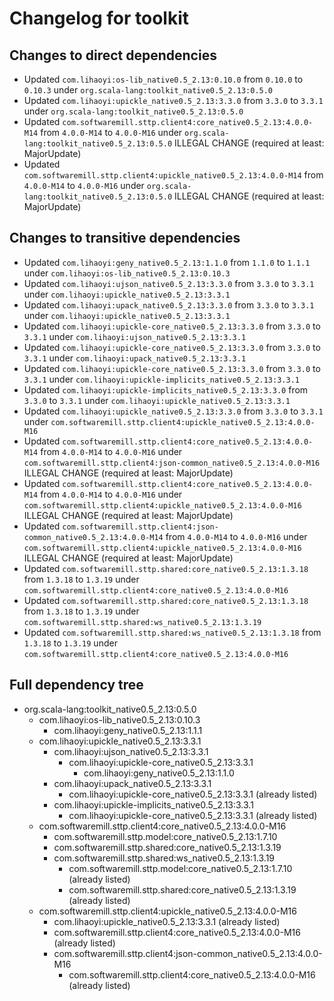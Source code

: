 # Changelog for toolkit

## Changes to direct dependencies
 - Updated `com.lihaoyi:os-lib_native0.5_2.13:0.10.0` from `0.10.0` to `0.10.3` under `org.scala-lang:toolkit_native0.5_2.13:0.5.0`
 - Updated `com.lihaoyi:upickle_native0.5_2.13:3.3.0` from `3.3.0` to `3.3.1` under `org.scala-lang:toolkit_native0.5_2.13:0.5.0`
 - Updated `com.softwaremill.sttp.client4:core_native0.5_2.13:4.0.0-M14` from `4.0.0-M14` to `4.0.0-M16` under `org.scala-lang:toolkit_native0.5_2.13:0.5.0` ILLEGAL CHANGE (required at least: MajorUpdate)
 - Updated `com.softwaremill.sttp.client4:upickle_native0.5_2.13:4.0.0-M14` from `4.0.0-M14` to `4.0.0-M16` under `org.scala-lang:toolkit_native0.5_2.13:0.5.0` ILLEGAL CHANGE (required at least: MajorUpdate)

## Changes to transitive dependencies
 - Updated `com.lihaoyi:geny_native0.5_2.13:1.1.0` from `1.1.0` to `1.1.1` under `com.lihaoyi:os-lib_native0.5_2.13:0.10.3`
 - Updated `com.lihaoyi:ujson_native0.5_2.13:3.3.0` from `3.3.0` to `3.3.1` under `com.lihaoyi:upickle_native0.5_2.13:3.3.1`
 - Updated `com.lihaoyi:upack_native0.5_2.13:3.3.0` from `3.3.0` to `3.3.1` under `com.lihaoyi:upickle_native0.5_2.13:3.3.1`
 - Updated `com.lihaoyi:upickle-core_native0.5_2.13:3.3.0` from `3.3.0` to `3.3.1` under `com.lihaoyi:ujson_native0.5_2.13:3.3.1`
 - Updated `com.lihaoyi:upickle-core_native0.5_2.13:3.3.0` from `3.3.0` to `3.3.1` under `com.lihaoyi:upack_native0.5_2.13:3.3.1`
 - Updated `com.lihaoyi:upickle-core_native0.5_2.13:3.3.0` from `3.3.0` to `3.3.1` under `com.lihaoyi:upickle-implicits_native0.5_2.13:3.3.1`
 - Updated `com.lihaoyi:upickle-implicits_native0.5_2.13:3.3.0` from `3.3.0` to `3.3.1` under `com.lihaoyi:upickle_native0.5_2.13:3.3.1`
 - Updated `com.lihaoyi:upickle_native0.5_2.13:3.3.0` from `3.3.0` to `3.3.1` under `com.softwaremill.sttp.client4:upickle_native0.5_2.13:4.0.0-M16`
 - Updated `com.softwaremill.sttp.client4:core_native0.5_2.13:4.0.0-M14` from `4.0.0-M14` to `4.0.0-M16` under `com.softwaremill.sttp.client4:json-common_native0.5_2.13:4.0.0-M16` ILLEGAL CHANGE (required at least: MajorUpdate)
 - Updated `com.softwaremill.sttp.client4:core_native0.5_2.13:4.0.0-M14` from `4.0.0-M14` to `4.0.0-M16` under `com.softwaremill.sttp.client4:upickle_native0.5_2.13:4.0.0-M16` ILLEGAL CHANGE (required at least: MajorUpdate)
 - Updated `com.softwaremill.sttp.client4:json-common_native0.5_2.13:4.0.0-M14` from `4.0.0-M14` to `4.0.0-M16` under `com.softwaremill.sttp.client4:upickle_native0.5_2.13:4.0.0-M16` ILLEGAL CHANGE (required at least: MajorUpdate)
 - Updated `com.softwaremill.sttp.shared:core_native0.5_2.13:1.3.18` from `1.3.18` to `1.3.19` under `com.softwaremill.sttp.client4:core_native0.5_2.13:4.0.0-M16`
 - Updated `com.softwaremill.sttp.shared:core_native0.5_2.13:1.3.18` from `1.3.18` to `1.3.19` under `com.softwaremill.sttp.shared:ws_native0.5_2.13:1.3.19`
 - Updated `com.softwaremill.sttp.shared:ws_native0.5_2.13:1.3.18` from `1.3.18` to `1.3.19` under `com.softwaremill.sttp.client4:core_native0.5_2.13:4.0.0-M16`

## Full dependency tree

 - org.scala-lang:toolkit_native0.5_2.13:0.5.0
   - com.lihaoyi:os-lib_native0.5_2.13:0.10.3
     - com.lihaoyi:geny_native0.5_2.13:1.1.1
   - com.lihaoyi:upickle_native0.5_2.13:3.3.1
     - com.lihaoyi:ujson_native0.5_2.13:3.3.1
       - com.lihaoyi:upickle-core_native0.5_2.13:3.3.1
         - com.lihaoyi:geny_native0.5_2.13:1.1.0
     - com.lihaoyi:upack_native0.5_2.13:3.3.1
       - com.lihaoyi:upickle-core_native0.5_2.13:3.3.1 (already listed)
     - com.lihaoyi:upickle-implicits_native0.5_2.13:3.3.1
       - com.lihaoyi:upickle-core_native0.5_2.13:3.3.1 (already listed)
   - com.softwaremill.sttp.client4:core_native0.5_2.13:4.0.0-M16
     - com.softwaremill.sttp.model:core_native0.5_2.13:1.7.10
     - com.softwaremill.sttp.shared:core_native0.5_2.13:1.3.19
     - com.softwaremill.sttp.shared:ws_native0.5_2.13:1.3.19
       - com.softwaremill.sttp.model:core_native0.5_2.13:1.7.10 (already listed)
       - com.softwaremill.sttp.shared:core_native0.5_2.13:1.3.19 (already listed)
   - com.softwaremill.sttp.client4:upickle_native0.5_2.13:4.0.0-M16
     - com.lihaoyi:upickle_native0.5_2.13:3.3.1 (already listed)
     - com.softwaremill.sttp.client4:core_native0.5_2.13:4.0.0-M16 (already listed)
     - com.softwaremill.sttp.client4:json-common_native0.5_2.13:4.0.0-M16
       - com.softwaremill.sttp.client4:core_native0.5_2.13:4.0.0-M16 (already listed)
